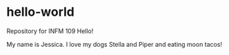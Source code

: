# hello-world
Repository for INFM 109
Hello!

My name is Jessica. I love my dogs Stella and Piper and eating moon tacos!
